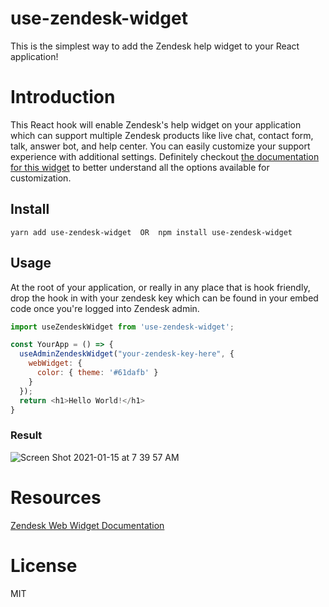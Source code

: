 # use-zendesk-widget
This is the simplest way to add the Zendesk help widget to your React application!
# Introduction
This React hook will enable Zendesk's help widget on your application which can support multiple Zendesk products like live chat, contact form, talk, answer bot, and help center. You can easily customize your support experience with additional settings. Definitely checkout [the documentation for this widget](https://developer.zendesk.com/embeddables/docs/widget/introduction) to better understand all the options available for customization.
## Install
```
yarn add use-zendesk-widget  OR  npm install use-zendesk-widget
```
## Usage
At the root of your application, or really in any place that is hook friendly, drop the hook in with your zendesk key which can be found in your embed code once you're logged into Zendesk admin.
```javascript
import useZendeskWidget from 'use-zendesk-widget';

const YourApp = () => {
  useAdminZendeskWidget("your-zendesk-key-here", {
    webWidget: {
      color: { theme: '#61dafb' }
    }
  });
  return <h1>Hello World!</h1>
}
```
### Result
![Screen Shot 2021-01-15 at 7 39 57 AM](https://user-images.githubusercontent.com/12875898/104747136-011c0a80-5705-11eb-976f-529e541841d0.png)
# Resources
[Zendesk Web Widget Documentation](https://developer.zendesk.com/embeddables/docs/widget/introduction)
# License
MIT